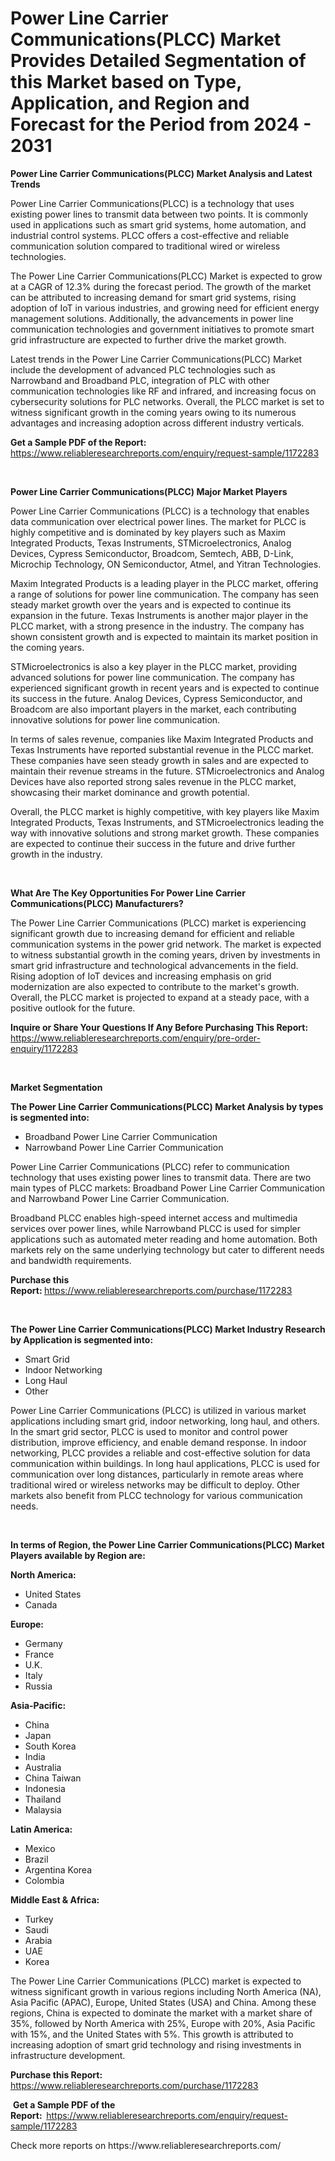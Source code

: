 <p><h1>Power Line Carrier Communications(PLCC) Market Provides Detailed Segmentation of this Market based on Type, Application, and Region and Forecast for the Period from 2024 - 2031</h1></p><p><strong>Power Line Carrier Communications(PLCC) Market Analysis and Latest Trends</strong></p>
<p><p>Power Line Carrier Communications(PLCC) is a technology that uses existing power lines to transmit data between two points. It is commonly used in applications such as smart grid systems, home automation, and industrial control systems. PLCC offers a cost-effective and reliable communication solution compared to traditional wired or wireless technologies.</p><p>The Power Line Carrier Communications(PLCC) Market is expected to grow at a CAGR of 12.3% during the forecast period. The growth of the market can be attributed to increasing demand for smart grid systems, rising adoption of IoT in various industries, and growing need for efficient energy management solutions. Additionally, the advancements in power line communication technologies and government initiatives to promote smart grid infrastructure are expected to further drive the market growth.</p><p>Latest trends in the Power Line Carrier Communications(PLCC) Market include the development of advanced PLC technologies such as Narrowband and Broadband PLC, integration of PLC with other communication technologies like RF and infrared, and increasing focus on cybersecurity solutions for PLC networks. Overall, the PLCC market is set to witness significant growth in the coming years owing to its numerous advantages and increasing adoption across different industry verticals.</p></p>
<p><strong>Get a Sample PDF of the Report:&nbsp;</strong> <a href="https://www.reliableresearchreports.com/enquiry/request-sample/1172283">https://www.reliableresearchreports.com/enquiry/request-sample/1172283</a></p>
<p>&nbsp;</p>
<p><strong>Power Line Carrier Communications(PLCC) Major Market Players</strong></p>
<p><p>Power Line Carrier Communications (PLCC) is a technology that enables data communication over electrical power lines. The market for PLCC is highly competitive and is dominated by key players such as Maxim Integrated Products, Texas Instruments, STMicroelectronics, Analog Devices, Cypress Semiconductor, Broadcom, Semtech, ABB, D-Link, Microchip Technology, ON Semiconductor, Atmel, and Yitran Technologies.</p><p>Maxim Integrated Products is a leading player in the PLCC market, offering a range of solutions for power line communication. The company has seen steady market growth over the years and is expected to continue its expansion in the future. Texas Instruments is another major player in the PLCC market, with a strong presence in the industry. The company has shown consistent growth and is expected to maintain its market position in the coming years. </p><p>STMicroelectronics is also a key player in the PLCC market, providing advanced solutions for power line communication. The company has experienced significant growth in recent years and is expected to continue its success in the future. Analog Devices, Cypress Semiconductor, and Broadcom are also important players in the market, each contributing innovative solutions for power line communication.</p><p>In terms of sales revenue, companies like Maxim Integrated Products and Texas Instruments have reported substantial revenue in the PLCC market. These companies have seen steady growth in sales and are expected to maintain their revenue streams in the future. STMicroelectronics and Analog Devices have also reported strong sales revenue in the PLCC market, showcasing their market dominance and growth potential.</p><p>Overall, the PLCC market is highly competitive, with key players like Maxim Integrated Products, Texas Instruments, and STMicroelectronics leading the way with innovative solutions and strong market growth. These companies are expected to continue their success in the future and drive further growth in the industry.</p></p>
<p>&nbsp;</p>
<p><strong>What Are The Key Opportunities For Power Line Carrier Communications(PLCC) Manufacturers?</strong></p>
<p><p>The Power Line Carrier Communications (PLCC) market is experiencing significant growth due to increasing demand for efficient and reliable communication systems in the power grid network. The market is expected to witness substantial growth in the coming years, driven by investments in smart grid infrastructure and technological advancements in the field. Rising adoption of IoT devices and increasing emphasis on grid modernization are also expected to contribute to the market's growth. Overall, the PLCC market is projected to expand at a steady pace, with a positive outlook for the future.</p></p>
<p><strong>Inquire or Share Your Questions If Any Before Purchasing This Report:</strong> <a href="https://www.reliableresearchreports.com/enquiry/pre-order-enquiry/1172283">https://www.reliableresearchreports.com/enquiry/pre-order-enquiry/1172283</a></p>
<p>&nbsp;</p>
<p><strong>Market Segmentation</strong></p>
<p><strong>The Power Line Carrier Communications(PLCC) Market Analysis by types is segmented into:</strong></p>
<p><ul><li>Broadband Power Line Carrier Communication</li><li>Narrowband Power Line Carrier Communication</li></ul></p>
<p><p>Power Line Carrier Communications (PLCC) refer to communication technology that uses existing power lines to transmit data. There are two main types of PLCC markets: Broadband Power Line Carrier Communication and Narrowband Power Line Carrier Communication. </p><p>Broadband PLCC enables high-speed internet access and multimedia services over power lines, while Narrowband PLCC is used for simpler applications such as automated meter reading and home automation. Both markets rely on the same underlying technology but cater to different needs and bandwidth requirements.</p></p>
<p><strong>Purchase this Report:&nbsp;</strong><a href="https://www.reliableresearchreports.com/purchase/1172283">https://www.reliableresearchreports.com/purchase/1172283</a></p>
<p>&nbsp;</p>
<p><strong>The Power Line Carrier Communications(PLCC) Market Industry Research by Application is segmented into:</strong></p>
<p><ul><li>Smart Grid</li><li>Indoor Networking</li><li>Long Haul</li><li>Other</li></ul></p>
<p><p>Power Line Carrier Communications (PLCC) is utilized in various market applications including smart grid, indoor networking, long haul, and others. In the smart grid sector, PLCC is used to monitor and control power distribution, improve efficiency, and enable demand response. In indoor networking, PLCC provides a reliable and cost-effective solution for data communication within buildings. In long haul applications, PLCC is used for communication over long distances, particularly in remote areas where traditional wired or wireless networks may be difficult to deploy. Other markets also benefit from PLCC technology for various communication needs.</p></p>
<p>&nbsp;</p>
<p><strong>In terms of Region, the Power Line Carrier Communications(PLCC) Market Players available by Region are:</strong></p>
<p>
    <p> <strong> North America: </strong>
        <ul>
            <li>United States</li>
            <li>Canada</li>
        </ul>
        </p> 
    <p> <strong> Europe: </strong>
        <ul>
            <li>Germany</li>
            <li>France</li>
            <li>U.K.</li>
            <li>Italy</li>
            <li>Russia</li>
        </ul>
        </p> 
    <p> <strong> Asia-Pacific: </strong>
        <ul>
            <li>China</li>
            <li>Japan</li>
            <li>South Korea</li>
            <li>India</li>
            <li>Australia</li>
            <li>China Taiwan</li>
            <li>Indonesia</li>
            <li>Thailand</li>
            <li>Malaysia</li>
        </ul>
        </p> 
    <p> <strong> Latin America: </strong>
        <ul>
            <li>Mexico</li>
            <li>Brazil</li>
            <li>Argentina Korea</li>
            <li>Colombia</li>
        </ul>
        </p> 
    <p> <strong> Middle East & Africa: </strong>
        <ul>
            <li>Turkey</li>
            <li>Saudi</li>
            <li>Arabia</li>
            <li>UAE</li>
            <li>Korea</li>
        </ul>
    </p>
    </p>
<p><p>The Power Line Carrier Communications (PLCC) market is expected to witness significant growth in various regions including North America (NA), Asia Pacific (APAC), Europe, United States (USA) and China. Among these regions, China is expected to dominate the market with a market share of 35%, followed by North America with 25%, Europe with 20%, Asia Pacific with 15%, and the United States with 5%. This growth is attributed to increasing adoption of smart grid technology and rising investments in infrastructure development.</p></p>
<p><strong>Purchase this Report: </strong><a href="https://www.reliableresearchreports.com/purchase/1172283">https://www.reliableresearchreports.com/purchase/1172283</a></p>
<p>&nbsp;<strong>Get a Sample PDF of the Report:&nbsp;&nbsp;</strong><a href="https://www.reliableresearchreports.com/enquiry/request-sample/1172283">https://www.reliableresearchreports.com/enquiry/request-sample/1172283</a></p>
<p><strong></strong></p>
<p>Check more reports on https://www.reliableresearchreports.com/</p>